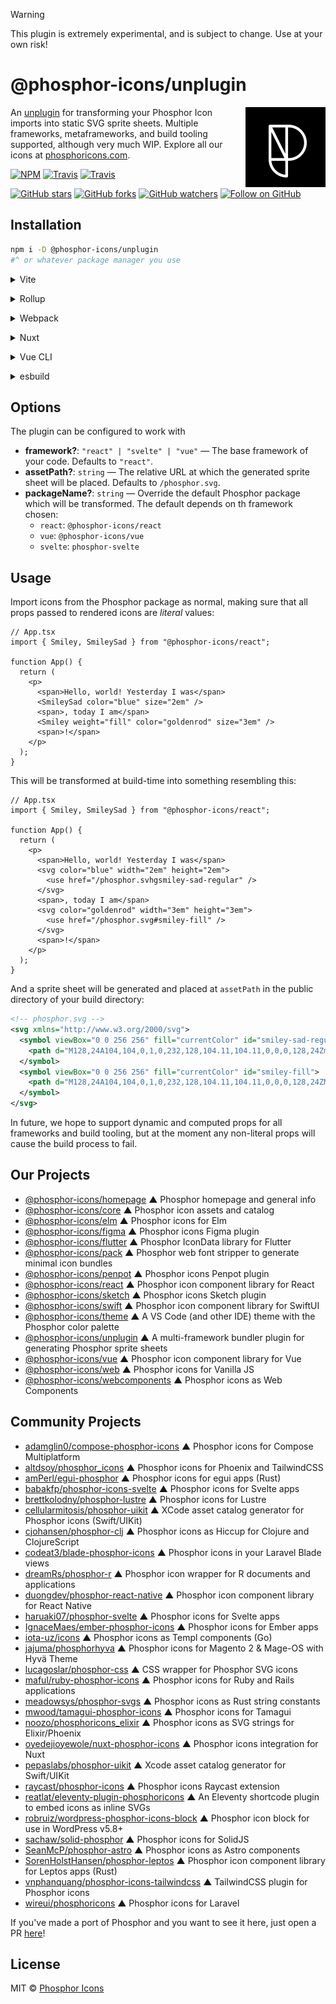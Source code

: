 > [!WARNING]
> This plugin is extremely experimental, and is subject to change. Use at your own risk!


# @phosphor-icons/unplugin

<!-- BEGIN_LOGO -->
<img src="/.github/logo.png" width="128" align="right" />
<!-- END_LOGO -->

An [unplugin](https://github.com/unjs/unplugin) for transforming your Phosphor Icon imports into static SVG sprite sheets. Multiple frameworks, metaframeworks, and build tooling supported, although very much WIP. Explore all our icons at [phosphoricons.com](https://phosphoricons.com).

[![NPM](https://img.shields.io/npm/v/@phosphor-icons/unplugin.svg?style=flat-square)](https://www.npmjs.com/package/@phosphor-icons/unplugin) [![Travis](https://img.shields.io/github/actions/workflow/status/phosphor-icons/unplugin/ci.yml?branch=main&style=flat-square)](https://travis-ci.com/github/phosphor-icons/unplugin) [![Travis](https://img.shields.io/github/actions/workflow/status/phosphor-icons/unplugin/release.yml?branch=main&style=flat-square&label=release)](https://travis-ci.com/github/phosphor-icons/unplugin)

[![GitHub stars](https://img.shields.io/github/stars/phosphor-icons/unplugin?style=flat-square&label=Star)](https://github.com/phosphor-icons/unplugin)
[![GitHub forks](https://img.shields.io/github/forks/phosphor-icons/unplugin?style=flat-square&label=Fork)](https://github.com/phosphor-icons/unplugin/fork)
[![GitHub watchers](https://img.shields.io/github/watchers/phosphor-icons/unplugin?style=flat-square&label=Watch)](https://github.com/phosphor-icons/unplugin)
[![Follow on GitHub](https://img.shields.io/github/followers/rektdeckard?style=flat-square&label=Follow)](https://github.com/rektdeckard)

## Installation

```bash
npm i -D @phosphor-icons/unplugin
#^ or whatever package manager you use
```

<details>
<summary>Vite</summary><br>

```ts
// vite.config.ts
import PhosphorUnplugin from "@phosphor-icons/unplugin/vite";

export default defineConfig({
  plugins: [
    PhosphorUnplugin({
      framework: "react",
      assetPath: "/assets/phosphor.svg"
    }),
  ],
});
```

Example: [`playground/react-vite`](./playground/react-vite)

<br></details>

<details>
<summary>Rollup</summary><br>

```ts
// rollup.config.js
import PhosphorUnplugin from "@phosphor-icons/unplugin/vite";

export default {
  plugins: [
    PhosphorUnplugin({
      /* options */
    }),
  ],
};
```

<br></details>

<details>
<summary>Webpack</summary><br>

```ts
// webpack.config.js
module.exports = {
  /* ... */
  plugins: [
    require("@phosphor-icons/unplugin/webpack")({
      /* options */
    }),
  ],
};
```

<br></details>

<details>
<summary>Nuxt</summary><br>

```ts
// nuxt.config.js
export default defineNuxtConfig({
  modules: [
    [
      "@phosphor-icons/unplugin/nuxt",
      {
        framework: "vue",
        /* options */
      },
    ],
  ],
});
```

> This module works for both Nuxt 2 and [Nuxt Vite](https://github.com/nuxt/vite)

<br></details>

<details>
<summary>Vue CLI</summary><br>

```ts
// vue.config.js
module.exports = {
  configureWebpack: {
    plugins: [
      require("@phosphor-icons/unplugin/webpack")({
        framework: "vue",
        /* options */
      }),
    ],
  },
};
```

<br></details>

<details>
<summary>esbuild</summary><br>

```ts
// esbuild.config.js
import { build } from "esbuild";
import PhosphorUnplugin from "@phosphor-icons/unplugin/esbuild";

build({
  plugins: [PhosphorUnplugin({ framework: "react" })],
});
```

<br></details>

## Options

The plugin can be configured to work with 

- **framework?**: `"react" | "svelte" | "vue"` — The base framework of your code. Defaults to `"react"`.
- **assetPath?**: `string` — The relative URL at which the generated sprite sheet will be placed. Defaults to `/phosphor.svg`.
- **packageName?**: `string` — Override the default Phosphor package which will be transformed. The default depends on th framework chosen:
  - `react`: `@phosphor-icons/react`
  - `vue`: `@phosphor-icons/vue`
  - `svelte`: `phosphor-svelte`

## Usage

Import icons from the Phosphor package as normal, making sure that all props passed to rendered icons are *literal* values:

```tsx
// App.tsx
import { Smiley, SmileySad } from "@phosphor-icons/react";

function App() {
  return (
    <p>
      <span>Hello, world! Yesterday I was</span>
      <SmileySad color="blue" size="2em" />
      <span>, today I am</span>
      <Smiley weight="fill" color="goldenrod" size="3em" />
      <span>!</span>
    </p>
  );
}
```

This will be transformed at build-time into something resembling this:

```tsx
// App.tsx
import { Smiley, SmileySad } from "@phosphor-icons/react";

function App() {
  return (
    <p>
      <span>Hello, world! Yesterday I was</span>
      <svg color="blue" width="2em" height="2em">
        <use href="/phosphor.svhgsmiley-sad-regular" />
      </svg>
      <span>, today I am</span>
      <svg color="goldenrod" width="3em" height="3em">
        <use href="/phosphor.svg#smiley-fill" />
      </svg>
      <span>!</span>
    </p>
  );
}
```

And a sprite sheet will be generated and placed at `assetPath` in the public directory of your build directory:

```svg
<!-- phosphor.svg -->
<svg xmlns="http://www.w3.org/2000/svg">
  <symbol viewBox="0 0 256 256" fill="currentColor" id="smiley-sad-regular">
    <path d="M128,24A104,104,0,1,0,232,128,104.11,104.11,0,0,0,128,24Zm0,192a88,88,0,1,1,88-88A88.1,88.1,0,0,1,128,216ZM80,108a12,12,0,1,1,12,12A12,12,0,0,1,80,108Zm96,0a12,12,0,1,1-12-12A12,12,0,0,1,176,108Zm-1.08,64a8,8,0,1,1-13.84,8c-7.47-12.91-19.21-20-33.08-20s-25.61,7.1-33.08,20a8,8,0,1,1-13.84-8c10.29-17.79,27.39-28,46.92-28S164.63,154.2,174.92,172Z"></path>
  </symbol>
  <symbol viewBox="0 0 256 256" fill="currentColor" id="smiley-fill">
    <path d="M128,24A104,104,0,1,0,232,128,104.11,104.11,0,0,0,128,24ZM92,96a12,12,0,1,1-12,12A12,12,0,0,1,92,96Zm82.92,60c-10.29,17.79-27.39,28-46.92,28s-36.63-10.2-46.92-28a8,8,0,1,1,13.84-8c7.47,12.91,19.21,20,33.08,20s25.61-7.1,33.08-20a8,8,0,1,1,13.84,8ZM164,120a12,12,0,1,1,12-12A12,12,0,0,1,164,120Z"></path>
  </symbol>
</svg>
```

In future, we hope to support dynamic and computed props for all frameworks and build tooling, but at the moment any non-literal props will cause the build process to fail.

<!-- BEGIN_LINKS -->
## Our Projects

- [@phosphor-icons/homepage](https://github.com/phosphor-icons/homepage) ▲ Phosphor homepage and general info
- [@phosphor-icons/core](https://github.com/phosphor-icons/core) ▲ Phosphor icon assets and catalog
- [@phosphor-icons/elm](https://github.com/phosphor-icons/phosphor-elm) ▲ Phosphor icons for Elm
- [@phosphor-icons/figma](https://github.com/phosphor-icons/figma) ▲ Phosphor icons Figma plugin
- [@phosphor-icons/flutter](https://github.com/phosphor-icons/flutter) ▲ Phosphor IconData library for Flutter
- [@phosphor-icons/pack](https://github.com/phosphor-icons/pack) ▲ Phosphor web font stripper to generate minimal icon bundles
- [@phosphor-icons/penpot](https://github.com/phosphor-icons/penpot) ▲ Phosphor icons Penpot plugin
- [@phosphor-icons/react](https://github.com/phosphor-icons/react) ▲ Phosphor icon component library for React
- [@phosphor-icons/sketch](https://github.com/phosphor-icons/sketch) ▲ Phosphor icons Sketch plugin
- [@phosphor-icons/swift](https://github.com/phosphor-icons/swift) ▲ Phosphor icon component library for SwiftUI
- [@phosphor-icons/theme](https://github.com/phosphor-icons/theme) ▲ A VS Code (and other IDE) theme with the Phosphor color palette
- [@phosphor-icons/unplugin](https://github.com/phosphor-icons/theme) ▲ A multi-framework bundler plugin for generating Phosphor sprite sheets
- [@phosphor-icons/vue](https://github.com/phosphor-icons/vue) ▲ Phosphor icon component library for Vue
- [@phosphor-icons/web](https://github.com/phosphor-icons/web) ▲ Phosphor icons for Vanilla JS
- [@phosphor-icons/webcomponents](https://github.com/phosphor-icons/webcomponents) ▲ Phosphor icons as Web Components

## Community Projects

- [adamglin0/compose-phosphor-icons](https://github.com/adamglin0/compose-phosphor-icon) ▲ Phosphor icons for Compose Multiplatform
- [altdsoy/phosphor_icons](https://github.com/altdsoy/phosphor_icons) ▲ Phosphor icons for Phoenix and TailwindCSS
- [amPerl/egui-phosphor](https://github.com/amperl/egui-phosphor) ▲ Phosphor icons for egui apps (Rust)
- [babakfp/phosphor-icons-svelte](https://github.com/babakfp/phosphor-icons-svelte) ▲ Phosphor icons for Svelte apps
- [brettkolodny/phosphor-lustre](https://github.com/brettkolodny/phosphor-lustre) ▲ Phosphor icons for Lustre
- [cellularmitosis/phosphor-uikit](https://github.com/cellularmitosis/phosphor-uikit) ▲ XCode asset catalog generator for Phosphor icons (Swift/UIKit)
- [cjohansen/phosphor-clj](https://github.com/cjohansen/phosphor-clj) ▲ Phosphor icons as Hiccup for Clojure and ClojureScript
- [codeat3/blade-phosphor-icons](https://github.com/codeat3/blade-phosphor-icons) ▲ Phosphor icons in your Laravel Blade views
- [dreamRs/phosphor-r](https://github.com/dreamRs/phosphoricons) ▲ Phosphor icon wrapper for R documents and applications
- [duongdev/phosphor-react-native](https://github.com/duongdev/phosphor-react-native) ▲ Phosphor icon component library for React Native
- [haruaki07/phosphor-svelte](https://github.com/haruaki07/phosphor-svelte) ▲ Phosphor icons for Svelte apps
- [IgnaceMaes/ember-phosphor-icons](https://github.com/IgnaceMaes/ember-phosphor-icons) ▲ Phosphor icons for Ember apps
- [iota-uz/icons](https://github.com/iota-uz/icons) ▲ Phosphor icons as Templ components (Go)
- [jajuma/phosphorhyva](https://github.com/JaJuMa-GmbH/phosphor-hyva) ▲ Phosphor icons for Magento 2 & Mage-OS with Hyvä Theme
- [lucagoslar/phosphor-css](https://github.com/lucagoslar/phosphor-css) ▲ CSS wrapper for Phosphor SVG icons
- [maful/ruby-phosphor-icons](https://github.com/maful/ruby-phosphor-icons) ▲ Phosphor icons for Ruby and Rails applications
- [meadowsys/phosphor-svgs](https://github.com/meadowsys/phosphor-svgs) ▲ Phosphor icons as Rust string constants
- [mwood/tamagui-phosphor-icons](https://github.com/mwood23/tamagui-phosphor-icons) ▲ Phosphor icons for Tamagui
- [noozo/phosphoricons_elixir](https://github.com/noozo/phosphoricons_elixir) ▲ Phosphor icons as SVG strings for Elixir/Phoenix
- [oyedejioyewole/nuxt-phosphor-icons](https://github.com/oyedejioyewole/nuxt-phosphor-icons) ▲ Phosphor icons integration for Nuxt
- [pepaslabs/phosphor-uikit](https://github.com/pepaslabs/phosphor-uikit) ▲ Xcode asset catalog generator for Swift/UIKit
- [raycast/phosphor-icons](https://www.raycast.com/marinsokol/phosphor-icons) ▲ Phosphor icons Raycast extension
- [reatlat/eleventy-plugin-phosphoricons](https://github.com/reatlat/eleventy-plugin-phosphoricons) ▲ An Eleventy shortcode plugin to embed icons as inline SVGs
- [robruiz/wordpress-phosphor-icons-block](https://github.com/robruiz/phosphor-icons-block) ▲ Phosphor icon block for use in WordPress v5.8+
- [sachaw/solid-phosphor](https://github.com/sachaw/solid-phosphor) ▲ Phosphor icons for SolidJS
- [SeanMcP/phosphor-astro](https://github.com/SeanMcP/phosphor-astro) ▲ Phosphor icons as Astro components
- [SorenHolstHansen/phosphor-leptos](https://github.com/SorenHolstHansen/phosphor-leptos) ▲ Phosphor icon component library for Leptos apps (Rust)
- [vnphanquang/phosphor-icons-tailwindcss](https://github.com/vnphanquang/phosphor-icons-tailwindcss) ▲ TailwindCSS plugin for Phosphor icons
- [wireui/phosphoricons](https://github.com/wireui/phosphoricons) ▲ Phosphor icons for Laravel

If you've made a port of Phosphor and you want to see it here, just open a PR [here](https://github.com/phosphor-icons/homepage)!

## License

MIT © [Phosphor Icons](https://github.com/phosphor-icons)
<!-- END_LINKS -->
